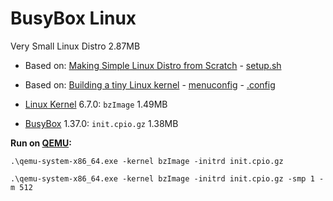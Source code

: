 # BusyBox Linux

Very Small Linux Distro 2.87MB

* Based on: [Making Simple Linux Distro from Scratch](https://www.youtube.com/watch?v=QlzoegSuIzg) - [setup.sh](https://github.com/EN10/BusyBoxLinux/blob/main/setup.sh)
* Based on: [Building a tiny Linux kernel](https://weeraman.com/building-a-tiny-linux-kernel-8c07579ae79d) - [menuconfig](https://github.com/EN10/BusyBoxLinux/blob/main/tinymenuconfig.md) - [.config](https://github.com/EN10/BusyBoxLinux/blob/main/config)

* [Linux Kernel](https://www.kernel.org) 6.7.0: `bzImage` 1.49MB
* [BusyBox](https://busybox.net) 1.37.0: `init.cpio.gz` 1.38MB

**Run on [QEMU](https://www.qemu.org):**
```
.\qemu-system-x86_64.exe -kernel bzImage -initrd init.cpio.gz
```
```
.\qemu-system-x86_64.exe -kernel bzImage -initrd init.cpio.gz -smp 1 -m 512
```
